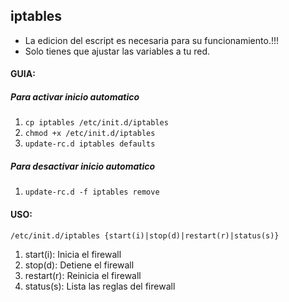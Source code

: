  ## iptables

 - La edicion del escript es necesaria para su funcionamiento.!!!
 - Solo tienes que ajustar las variables a tu red.

#### GUIA:
##### Para activar inicio automatico
1. `cp iptables /etc/init.d/iptables`
2. `chmod +x /etc/init.d/iptables`
3. `update-rc.d iptables defaults`

##### Para desactivar inicio automatico
1. `update-rc.d -f iptables remove`

#### USO:
`/etc/init.d/iptables {start(i)|stop(d)|restart(r)|status(s)}`
1. start(i): Inicia el firewall
2. stop(d): Detiene el firewall
3. restart(r): Reinicia el firewall
4. status(s): Lista las reglas del firewall

